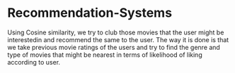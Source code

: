 # Recommendation-Systems
Using Cosine similarity, we try to club those movies that the user might be interestedin and recommend the same to the user. The way it is done is that we take previous movie ratings of the users and try to find the genre and type of movies that might be nearest in terms of likelihood of liking according to user.
